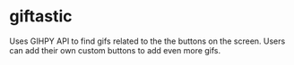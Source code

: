 # giftastic

Uses GIHPY API to find gifs related to the the buttons on the screen. Users can add their own custom buttons to add even more gifs.